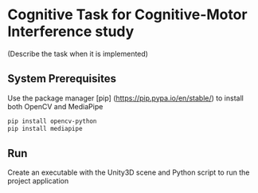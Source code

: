 # Cognitive Task for Cognitive-Motor Interference study

(Describe the task when it is implemented)

## System Prerequisites
Use the package manager [pip] (https://pip.pypa.io/en/stable/) to install both OpenCV and MediaPipe

```bash
pip install opencv-python
pip install mediapipe
```

## Run
Create an executable with the Unity3D scene and Python script to run the project application
